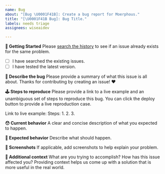 ```yaml
---
name: Bug
about: "[Bug \U0001F41B]: Create a bug report for Moerphous."
title: "[\U0001F41B Bug]: Bug Title."
labels: needs triage
assignees: wiseaidev

---
```


**👶 Getting Started**
Please [search the history](https://github.com/moerphous/moerphous/issues) to see if an issue already exists for the same problem.
- [ ] I have searched the existing issues.
- [ ] I have tested the latest version.

**📝 Describe the bug**
Please provide a summary of what this issue is all about. Thanks for contributing by creating an issue! ❤️

**🕹 Steps to reproduce**
Please provide a link to a live example and an unambiguous set of steps to reproduce this bug. You can click the deploy button to provide a live reproduction case.

Link to live example:
Steps:
1.
2.
3.

**😯 Current behavior**
A clear and concise description of what you expected to happen.

**🤔 Expected behavior**
Describe what should happen.

**📸 Screenshots**
If applicable, add screenshots to help explain your problem.

**🔦 Additional context**
What are you trying to accomplish? How has this issue affected you? Providing context helps us come up with a solution that is more useful in the real world.
